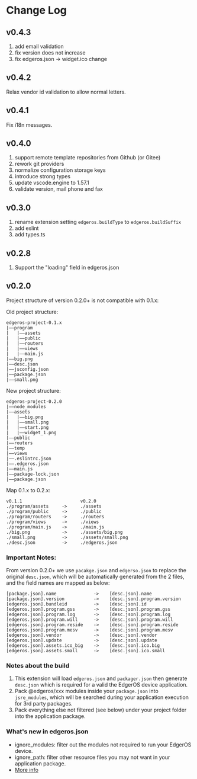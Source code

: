 # Change Log

## v0.4.3

1. add email validation
2. fix version does not increase
3. fix edgeros.json -> widget.ico change

## v0.4.2

Relax vendor id validation to allow normal letters.

## v0.4.1

Fix i18n messages.

## v0.4.0

1. support remote template repositories from Github (or Gitee)
2. rework git providers
3. normalize configuration storage keys
4. introduce strong types
5. update vscode.engine to 1.57.1
6. validate version, mail phone and fax

## v0.3.0

1. rename extension setting `edgeros.buildType` to `edgeros.buildSuffix`
2. add eslint
3. add types.ts

## v0.2.8

1. Support the "loading" field in edgeros.json

## v0.2.0

Project structure of version 0.2.0+ is not compatible with 0.1.x:

Old project structure:
```
edgeros-project-0.1.x
|——program
|   |——assets
|   |——public
|   |——routers
|   |——views
|   |——main.js
|——big.png
|——desc.json
|——jsconfig.json
|——package.json
|——small.png
```

New project structure:
```
edgeros-project-0.2.0
|——node_modules
|——assets
|   |——big.png
|   |——small.png
|   |——start.png
|   |——widget_1.png
|——public
|——routers
|——temp
|——views
|——.eslintrc.json
|——.edgeros.json
|——main.js
|——package-lock.json
|——package.json
```

Map 0.1.x to 0.2.x:
```
v0.1.1                      v0.2.0
./program/assets     ->     ./assets
./program/public     ->     ./public
./program/routers    ->     ./routers
./program/views      ->     ./views
./program/main.js    ->     ./main.js
./big.png            ->     ./assets/big.png
./small.png          ->     ./assets/small.png 
./desc.json          ->     ./edgeros.json
```

### Important Notes:

From version 0.2.0+ we use `pacakge.json` and `edgerso.json` to replace the 
original `desc.json`, which will be automatically generated from the 2 files,
and the field names are mapped as below:

```
[package.json].name              ->    [desc.json].name
[package.json].version           ->    [desc.json].program.version
[edgeros.json].bundleid          ->    [desc.json].id
[edgeros.json].program.gss       ->    [desc.json].program.gss
[edgeros.json].program.log       ->    [desc.json].program.log
[edgeros.json].program.will      ->    [desc.json].program.will
[edgeros.json].program.reside    ->    [desc.json].program.reside
[edgeros.json].program.mesv      ->    [desc.json].program.mesv
[edgeros.json].vendor            ->    [desc.json].vendor
[edgeros.json].update            ->    [desc.json].update
[edgeros.json].assets.ico_big    ->    [desc.json].ico.big
[edgeros.json].assets.small      ->    [desc.json].ico.small
```

### Notes about the build

1. This extension will load `edgeros.json` and `packager.json` then generate `desc.json` 
   which is required for a valid the EdgerOS device application.
2. Pack @edgeros/xxx modules inside your `package.json` into `jsre_modules`, which will 
   be searched during your application execution for 3rd party packages.
3. Pack everything else not filtered (see below) under your project folder into
   the application package.

### What's new in edgeros.json

- ignore_modules: filter out the modules not required to run your EdgerOS device.
- ignore_path: filter other resource files you may not want in your application package.
- [More info](https://docs.edgeros.com/edgeros/guide/development_guide/0003.html)
